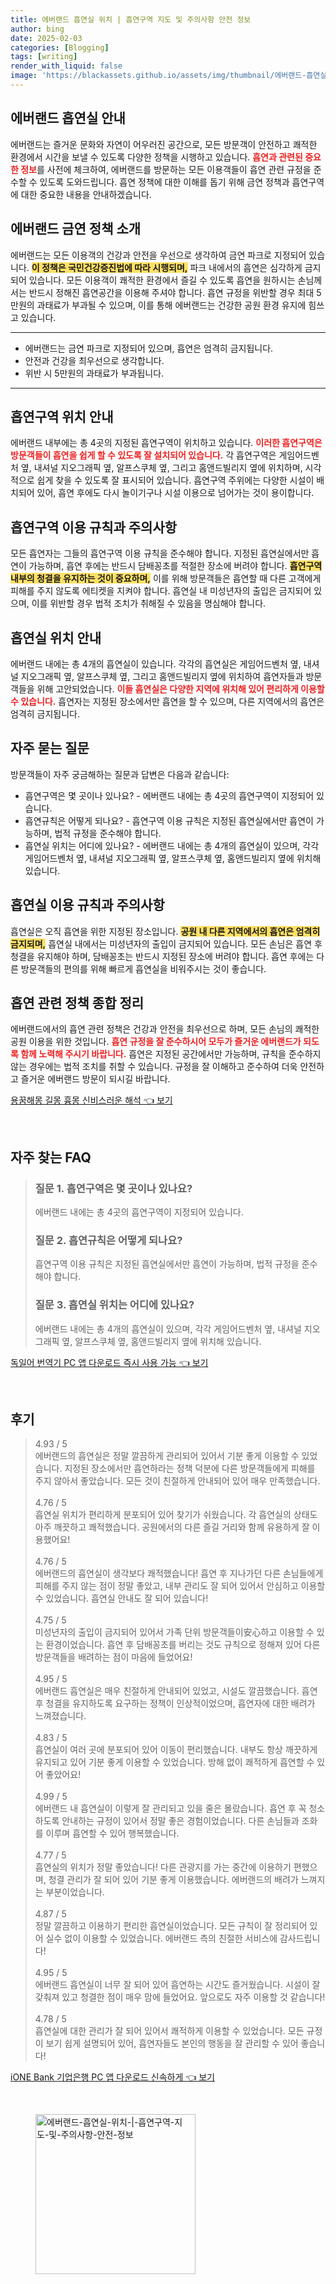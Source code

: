 ```yaml
---
title: 에버랜드 흡연실 위치 | 흡연구역 지도 및 주의사항 안전 정보
author: bing
date: 2025-02-03
categories: [Blogging]
tags: [writing]
render_with_liquid: false
image: 'https://blackassets.github.io/assets/img/thumbnail/에버랜드-흡연실-위치-|-흡연구역-지도-및-주의사항-안전-정보.webp'
---
```



<h2 id='에버랜드_흡연실_소개'>에버랜드 흡연실 안내</h2>

<p>에버랜드는 즐거운 문화와 자연이 어우러진 공간으로, 모든 방문객이 안전하고 쾌적한 환경에서 시간을 보낼 수 있도록 다양한 정책을 시행하고 있습니다. <b><span style="color: #ee2323;">흡연과 관련된 중요한 정보</span></b>를 사전에 체크하여, 에버랜드를 방문하는 모든 이용객들이 흡연 관련 규정을 준수할 수 있도록 도와드립니다. 흡연 정책에 대한 이해를 돕기 위해 금연 정책과 흡연구역에 대한 중요한 내용을 안내하겠습니다.</p>

<h2 id='에버랜드_금연_정책'>에버랜드 금연 정책 소개</h2>

<p>에버랜드는 모든 이용객의 건강과 안전을 우선으로 생각하여 금연 파크로 지정되어 있습니다. <b><span style="background-color: #ffe066;">이 정책은 국민건강증진법에 따라 시행되며,</span></b> 파크 내에서의 흡연은 심각하게 금지되어 있습니다. 모든 이용객이 쾌적한 환경에서 즐길 수 있도록 흡연을 원하시는 손님께서는 반드시 정해진 흡연공간을 이용해 주셔야 합니다. 흡연 규정을 위반할 경우 최대 5만원의 과태료가 부과될 수 있으며, 이를 통해 에버랜드는 건강한 공원 환경 유지에 힘쓰고 있습니다.</p>

<hr />

<ul>
    <li>에버랜드는 금연 파크로 지정되어 있으며, 흡연은 엄격히 금지됩니다.</li>
    <li>안전과 건강을 최우선으로 생각합니다.</li>
    <li>위반 시 5만원의 과태료가 부과됩니다.</li>
</ul>

<hr />

<h2 id='흡연구역_위치_안내'>흡연구역 위치 안내</h2>

<p>에버랜드 내부에는 총 4곳의 지정된 흡연구역이 위치하고 있습니다. <b><span style="color: #ee2323;">이러한 흡연구역은 방문객들이 흡연을 쉽게 할 수 있도록 잘 설치되어 있습니다.</span></b> 각 흡연구역은 게임어드벤처 옆, 내셔널 지오그래픽 옆, 알프스쿠체 옆, 그리고 홈앤드빌리지 옆에 위치하며, 시각적으로 쉽게 찾을 수 있도록 잘 표시되어 있습니다. 흡연구역 주위에는 다양한 시설이 배치되어 있어, 흡연 후에도 다시 놀이기구나 시설 이용으로 넘어가는 것이 용이합니다.</p>

<h2 id='흡연구역_이용_규칙'>흡연구역 이용 규칙과 주의사항</h2>

<p>모든 흡연자는 그들의 흡연구역 이용 규칙을 준수해야 합니다. 지정된 흡연실에서만 흡연이 가능하며, 흡연 후에는 반드시 담배꽁초를 적절한 장소에 버려야 합니다. <b><span style="background-color: #ffe066;">흡연구역 내부의 청결을 유지하는 것이 중요하며,</span></b> 이를 위해 방문객들은 흡연할 때 다른 고객에게 피해를 주지 않도록 에티켓을 지켜야 합니다. 흡연실 내 미성년자의 출입은 금지되어 있으며, 이를 위반할 경우 법적 조치가 취해질 수 있음을 명심해야 합니다.</p>

<h2 id='흡연실_위치'>흡연실 위치 안내</h2>

<p>에버랜드 내에는 총 4개의 흡연실이 있습니다. 각각의 흡연실은 게임어드벤처 옆, 내셔널 지오그래픽 옆, 알프스쿠체 옆, 그리고 홈앤드빌리지 옆에 위치하여 흡연자들과 방문객들을 위해 고안되었습니다. <b><span style="color: #ee2323;">이들 흡연실은 다양한 지역에 위치해 있어 편리하게 이용할 수 있습니다.</span></b> 흡연자는 지정된 장소에서만 흡연을 할 수 있으며, 다른 지역에서의 흡연은 엄격히 금지됩니다.</p>

<h2 id='자주_묻는_질문'>자주 묻는 질문</h2>

<p>방문객들이 자주 궁금해하는 질문과 답변은 다음과 같습니다:</p>

<ul>
    <li>흡연구역은 몇 곳이나 있나요? - 에버랜드 내에는 총 4곳의 흡연구역이 지정되어 있습니다.</li>
    <li>흡연규칙은 어떻게 되나요? - 흡연구역 이용 규칙은 지정된 흡연실에서만 흡연이 가능하며, 법적 규정을 준수해야 합니다.</li>
    <li>흡연실 위치는 어디에 있나요? - 에버랜드 내에는 총 4개의 흡연실이 있으며, 각각 게임어드벤처 옆, 내셔널 지오그래픽 옆, 알프스쿠체 옆, 홈앤드빌리지 옆에 위치해 있습니다.</li>
</ul>

<h2 id='흡연실_이용_규칙'>흡연실 이용 규칙과 주의사항</h2>

<p>흡연실은 오직 흡연을 위한 지정된 장소입니다. <b><span style="background-color: #ffe066;">공원 내 다른 지역에서의 흡연은 엄격히 금지되며,</span></b> 흡연실 내에서는 미성년자의 출입이 금지되어 있습니다. 모든 손님은 흡연 후 청결을 유지해야 하며, 담배꽁초는 반드시 지정된 장소에 버려야 합니다. 흡연 후에는 다른 방문객들의 편의를 위해 빠르게 흡연실을 비워주시는 것이 좋습니다.</p>

<h2 id='마무리'>흡연 관련 정책 종합 정리</h2>

<p>에버랜드에서의 흡연 관련 정책은 건강과 안전을 최우선으로 하며, 모든 손님의 쾌적한 공원 이용을 위한 것입니다. <b><span style="color: #ee2323;">흡연 규정을 잘 준수하시어 모두가 즐거운 에버랜드가 되도록 함께 노력해 주시기 바랍니다.</span></b> 흡연은 지정된 공간에서만 가능하며, 규칙을 준수하지 않는 경우에는 법적 조치를 취할 수 있습니다. 규정을 잘 이해하고 준수하여 더욱 안전하고 즐거운 에버랜드 방문이 되시길 바랍니다.</p>


<p><a class="click-button" title="용꿈해몽 길몽 흉몽 신비스러운 해석" href="https://blackassets.github.io/posts/%EC%9A%A9%EA%BF%88%ED%95%B4%EB%AA%BD-%EA%B8%B8%EB%AA%BD-%ED%9D%89%EB%AA%BD-%EC%8B%A0%EB%B9%84%EC%8A%A4%EB%9F%AC%EC%9A%B4-%ED%95%B4%EC%84%9D/" rel="dofollow">용꿈해몽 길몽 흉몽 신비스러운 해석 👈 보기</a></p><br>
<h2 id='자주_찾는_FAQ'>자주 찾는 FAQ</h2>
<div itemscope="" itemtype="https://schema.org/FAQPage">
<blockquote>
<div itemscope="" itemprop="mainEntity" itemtype="https://schema.org/Question">
<h3 itemprop="name">질문 1. 흡연구역은 몇 곳이나 있나요?</h3>
<div itemscope="" itemprop="acceptedAnswer" itemtype="https://schema.org/Answer">
<span itemprop="text">
<p>에버랜드 내에는 총 4곳의 흡연구역이 지정되어 있습니다.</p>
</span>
</div>
</div>
<div itemscope="" itemprop="mainEntity" itemtype="https://schema.org/Question">
<h3 itemprop="name">질문 2. 흡연규칙은 어떻게 되나요?</h3>
<div itemscope="" itemprop="acceptedAnswer" itemtype="https://schema.org/Answer">
<span itemprop="text">
<p>흡연구역 이용 규칙은 지정된 흡연실에서만 흡연이 가능하며, 법적 규정을 준수해야 합니다.</p>
</span>
</div>
</div>
<div itemscope="" itemprop="mainEntity" itemtype="https://schema.org/Question">
<h3 itemprop="name">질문 3. 흡연실 위치는 어디에 있나요?</h3>
<div itemscope="" itemprop="acceptedAnswer" itemtype="https://schema.org/Answer">
<span itemprop="text">
<p>에버랜드 내에는 총 4개의 흡연실이 있으며, 각각 게임어드벤처 옆, 내셔널 지오그래픽 옆, 알프스쿠체 옆, 홈앤드빌리지 옆에 위치해 있습니다.</p>
</span>
</div>
</div>
</blockquote>
</div>
<p><a class="click-button" title="독일어 번역기 PC 앱 다운로드 즉시 사용 가능" href="https://blackassets.github.io/posts/%EB%8F%85%EC%9D%BC%EC%96%B4-%EB%B2%88%EC%97%AD%EA%B8%B0-PC-%EC%95%B1-%EB%8B%A4%EC%9A%B4%EB%A1%9C%EB%93%9C-%EC%A6%89%EC%8B%9C-%EC%82%AC%EC%9A%A9-%EA%B0%80%EB%8A%A5/" rel="dofollow">독일어 번역기 PC 앱 다운로드 즉시 사용 가능 👈 보기</a></p><br>
<h2 id='후기'>후기</h2>
<div itemscope itemtype="https://schema.org/Product">
  <blockquote>
  <div itemprop="review" itemscope itemtype="https://schema.org/Review">
      <div itemprop="reviewRating" itemscope itemtype="https://schema.org/Rating"> <span itemprop="ratingValue">4.93</span> / <span itemprop="bestRating">5</span> </div>
      <span itemprop="reviewBody">에버랜드의 흡연실은 정말 깔끔하게 관리되어 있어서 기분 좋게 이용할 수 있었습니다. 지정된 장소에서만 흡연하라는 정책 덕분에 다른 방문객들에게 피해를 주지 않아서 좋았습니다. 모든 것이 친절하게 안내되어 있어 매우 만족했습니다.</span>
  </div>
  <br>
  <div itemprop="review" itemscope itemtype="https://schema.org/Review">
      <div itemprop="reviewRating" itemscope itemtype="https://schema.org/Rating"> <span itemprop="ratingValue">4.76</span> / <span itemprop="bestRating">5</span> </div>
      <span itemprop="reviewBody">흡연실 위치가 편리하게 분포되어 있어 찾기가 쉬웠습니다. 각 흡연실의 상태도 아주 깨끗하고 쾌적했습니다. 공원에서의 다른 즐길 거리와 함께 유용하게 잘 이용했어요!</span>
  </div>
  <br>
  <div itemprop="review" itemscope itemtype="https://schema.org/Review">
      <div itemprop="reviewRating" itemscope itemtype="https://schema.org/Rating"> <span itemprop="ratingValue">4.76</span> / <span itemprop="bestRating">5</span> </div>
      <span itemprop="reviewBody">에버랜드의 흡연실이 생각보다 쾌적했습니다! 흡연 후 지나가던 다른 손님들에게 피해를 주지 않는 점이 정말 좋았고, 내부 관리도 잘 되어 있어서 안심하고 이용할 수 있었습니다. 흡연실 안내도 잘 되어 있습니다!</span>
  </div>
  <br>
  <div itemprop="review" itemscope itemtype="https://schema.org/Review">
      <div itemprop="reviewRating" itemscope itemtype="https://schema.org/Rating"> <span itemprop="ratingValue">4.75</span> / <span itemprop="bestRating">5</span> </div>
      <span itemprop="reviewBody">미성년자의 출입이 금지되어 있어서 가족 단위 방문객들이安心하고 이용할 수 있는 환경이었습니다. 흡연 후 담배꽁초를 버리는 것도 규칙으로 정해져 있어 다른 방문객들을 배려하는 점이 마음에 들었어요!</span>
  </div>
  <br>
  <div itemprop="review" itemscope itemtype="https://schema.org/Review">
      <div itemprop="reviewRating" itemscope itemtype="https://schema.org/Rating"> <span itemprop="ratingValue">4.95</span> / <span itemprop="bestRating">5</span> </div>
      <span itemprop="reviewBody">에버랜드 흡연실은 매우 친절하게 안내되어 있었고, 시설도 깔끔했습니다. 흡연 후 청결을 유지하도록 요구하는 정책이 인상적이었으며, 흡연자에 대한 배려가 느껴졌습니다.</span>
  </div>
  <br>
  <div itemprop="review" itemscope itemtype="https://schema.org/Review">
      <div itemprop="reviewRating" itemscope itemtype="https://schema.org/Rating"> <span itemprop="ratingValue">4.83</span> / <span itemprop="bestRating">5</span> </div>
      <span itemprop="reviewBody">흡연실이 여러 곳에 분포되어 있어 이동이 편리했습니다. 내부도 항상 깨끗하게 유지되고 있어 기분 좋게 이용할 수 있었습니다. 방해 없이 쾌적하게 흡연할 수 있어 좋았어요!</span>
  </div>
  <br>
  <div itemprop="review" itemscope itemtype="https://schema.org/Review">
      <div itemprop="reviewRating" itemscope itemtype="https://schema.org/Rating"> <span itemprop="ratingValue">4.99</span> / <span itemprop="bestRating">5</span> </div>
      <span itemprop="reviewBody">에버랜드 내 흡연실이 이렇게 잘 관리되고 있을 줄은 몰랐습니다. 흡연 후 꼭 청소하도록 안내하는 규정이 있어서 정말 좋은 경험이었습니다. 다른 손님들과 조화를 이루며 흡연할 수 있어 행복했습니다.</span>
  </div>
  <br>
  <div itemprop="review" itemscope itemtype="https://schema.org/Review">
      <div itemprop="reviewRating" itemscope itemtype="https://schema.org/Rating"> <span itemprop="ratingValue">4.77</span> / <span itemprop="bestRating">5</span> </div>
      <span itemprop="reviewBody">흡연실의 위치가 정말 좋았습니다! 다른 관광지를 가는 중간에 이용하기 편했으며, 청결 관리가 잘 되어 있어 기분 좋게 이용했습니다. 에버랜드의 배려가 느껴지는 부분이었습니다.</span>
  </div>
  <br>
  <div itemprop="review" itemscope itemtype="https://schema.org/Review">
      <div itemprop="reviewRating" itemscope itemtype="https://schema.org/Rating"> <span itemprop="ratingValue">4.87</span> / <span itemprop="bestRating">5</span> </div>
      <span itemprop="reviewBody">정말 깔끔하고 이용하기 편리한 흡연실이었습니다. 모든 규칙이 잘 정리되어 있어 실수 없이 이용할 수 있었습니다. 에버랜드 측의 친절한 서비스에 감사드립니다!</span>
  </div>
  <br>
  <div itemprop="review" itemscope itemtype="https://schema.org/Review">
      <div itemprop="reviewRating" itemscope itemtype="https://schema.org/Rating"> <span itemprop="ratingValue">4.95</span> / <span itemprop="bestRating">5</span> </div>
      <span itemprop="reviewBody">에버랜드 흡연실이 너무 잘 되어 있어 흡연하는 시간도 즐거웠습니다. 시설이 잘 갖춰져 있고 청결한 점이 매우 맘에 들었어요. 앞으로도 자주 이용할 것 같습니다!</span>
  </div>
  <br>
  <div itemprop="review" itemscope itemtype="https://schema.org/Review">
      <div itemprop="reviewRating" itemscope itemtype="https://schema.org/Rating"> <span itemprop="ratingValue">4.78</span> / <span itemprop="bestRating">5</span> </div>
      <span itemprop="reviewBody">흡연실에 대한 관리가 잘 되어 있어서 쾌적하게 이용할 수 있었습니다. 모든 규정이 보기 쉽게 설명되어 있어, 흡연자들도 본인의 행동을 잘 관리할 수 있어 좋습니다!</span>
  </div>
  </blockquote>
</div>
<p><a class="click-button" title="iONE Bank 기업은행 PC 앱 다운로드 신속하게" href="https://blackassets.github.io/posts/iONE-Bank-%EA%B8%B0%EC%97%85%EC%9D%80%ED%96%89-PC-%EC%95%B1-%EB%8B%A4%EC%9A%B4%EB%A1%9C%EB%93%9C-%EC%8B%A0%EC%86%8D%ED%95%98%EA%B2%8C/" rel="dofollow">iONE Bank 기업은행 PC 앱 다운로드 신속하게 👈 보기</a></p><br>
<figure class="image"><img src="https://blackassets.github.io/assets/img/thumbnail/에버랜드-흡연실-위치-|-흡연구역-지도-및-주의사항-안전-정보.webp" alt="에버랜드-흡연실-위치-|-흡연구역-지도-및-주의사항-안전-정보" width="256" height="256"></figure>